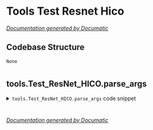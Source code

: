 # Tools Test Resnet Hico

[_Documentation generated by Documatic_](https://www.documatic.com)

<!---Documatic-section-Codebase Structure-start--->
## Codebase Structure

<!---Documatic-block-system_architecture-start--->
```mermaid
None
```
<!---Documatic-block-system_architecture-end--->

# #
<!---Documatic-section-Codebase Structure-end--->

<!---Documatic-section-tools.Test_ResNet_HICO.parse_args-start--->
## tools.Test_ResNet_HICO.parse_args

<!---Documatic-section-parse_args-start--->
<!---Documatic-block-tools.Test_ResNet_HICO.parse_args-start--->
<details>
	<summary><code>tools.Test_ResNet_HICO.parse_args</code> code snippet</summary>

```python
def parse_args():
    parser = argparse.ArgumentParser(description='Test an iCAN on HICO')
    parser.add_argument('--num_iteration', dest='iteration', help='Specify which weight to load', default=1800000, type=int)
    parser.add_argument('--model', dest='model', help='Select model', default='iCAN_ResNet50_HICO', type=str)
    parser.add_argument('--object_thres', dest='object_thres', help='Object threshold', default=0.8, type=float)
    parser.add_argument('--human_thres', dest='human_thres', help='Human threshold', default=0.6, type=float)
    args = parser.parse_args()
    return args
```
</details>
<!---Documatic-block-tools.Test_ResNet_HICO.parse_args-end--->
<!---Documatic-section-parse_args-end--->

# #
<!---Documatic-section-tools.Test_ResNet_HICO.parse_args-end--->

[_Documentation generated by Documatic_](https://www.documatic.com)